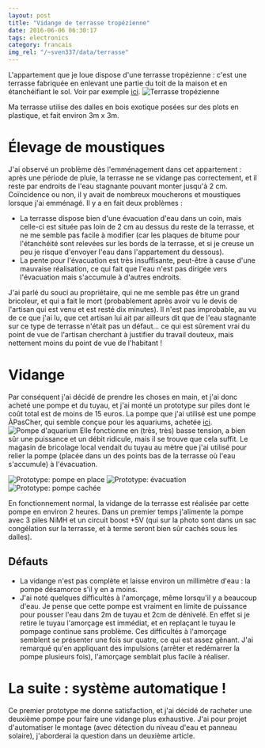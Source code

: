 ```yaml
---
layout: post
title: "Vidange de terrasse tropézienne"
date: 2016-06-06 06:30:17
tags: electronics
category: francais
img_rel: "/~sven337/data/terrasse"
---
```



L'appartement que je loue dispose d'une terrasse tropézienne : c'est une terrasse fabriquée en enlevant une partie du toit de la maison et en étanchéifiant le sol. Voir par exemple [ici](http://www.deco.fr/jardin-jardinage/terrasse/actualite-493004-terrasses-tropeziennes.html).
![Terrasse tropézienne](tropezienne.jpg)

Ma terrasse utilise des dalles en bois exotique posées sur des plots en plastique, et fait environ 3m x 3m.

# Élevage de moustiques

J'ai observé un problème dès l'emménagement dans cet appartement : après une période de pluie, la terrasse ne se vidange pas correctement, et il reste par endroits de l'eau stagnante pouvant monter jusqu'à 2 cm. Coïncidence ou non, il y avait de nombreux moucherons et moustiques lorsque j'ai emménagé. Il y a en fait deux problèmes :

- La terrasse dispose bien d'une évacuation d'eau dans un coin, mais celle-ci est située pas loin de 2 cm au dessus du reste de la terrasse, et ne me semble pas facile à modifier (car les plaques de bitume pour l'étanchéité sont relevées sur les bords de la terrasse, et si je creuse un peu je risque d'envoyer l'eau dans l'appartement du dessous).
- La pente pour l'évacuation est très insuffisante, peut-être à cause d'une mauvaise réalisation, ce qui fait que l'eau n'est pas dirigée vers l'évacuation mais s'accumule à d'autres endroits.

J'ai parlé du souci au propriétaire, qui ne me semble pas être un grand bricoleur, et qui a fait le mort (probablement après avoir vu le devis de l'artisan qui est venu et est resté dix minutes). Il n'est pas improbable, au vu de ce que j'ai lu, que cet artisan lui ait par ailleurs dit que de l'eau stagnante sur ce type de terrasse n'était pas un défaut... ce qui est sûrement vrai du point de vue de l'artisan cherchant à justifier du travail douteux, mais nettement moins du point de vue de l'habitant !

# Vidange 

Par conséquent j'ai décidé de prendre les choses en main, et j'ai donc acheté une pompe et du tuyau, et j'ai monté un prototype sur piles dont le coût total est de moins de 15 euros. La pompe que j'ai utilisé est une pompe ÀPasCher, qui semble conçue pour les aquariums, achetée [ici](http://www.ebay.com/itm/182072189622).
![Pompe d'aquarium](pompe_ebay.jpg)
Elle fonctionne en (très, très) basse tension, a bien sûr une puissance et un débit ridicule, mais il se trouve que cela suffit. Le magasin de bricolage local vendait du tuyau au mètre que j'ai utilisé pour relier la pompe (placée dans un des points bas de la terrasse où l'eau s'accumule) à l'évacuation.

![Prototype: pompe en place](pompe.jpg)
![Prototype: évacuation](tuyau.jpg)
![Prototype: pompe cachée](closed.jpg)

En fonctionnement normal, la vidange de la terrasse est réalisée par cette pompe en environ 2 heures. Dans un premier temps j'alimente la pompe avec 3 piles NiMH et un circuit boost +5V (qui sur la photo sont dans un sac congélation sur la terrasse, et à terme seront bien sûr cachés sous les dalles).

## Défauts

- La vidange n'est pas complète et laisse environ un millimètre d'eau : la pompe désamorce s'il y en a moins.
- J'ai noté quelques difficultés à l'amorçage, même lorsqu'il y a beaucoup d'eau. Je pense que cette pompe est vraiment en limite de puissance pour pousser l'eau dans 2m de tuyau et 2cm de dénivelé. En effet si je retire le tuyau l'amorçage est immédiat, et en replaçant le tuyau le pompage continue sans problème. Ces difficultés à l'amorçage semblent se présenter une fois sur quatre, ce qui est assez gênant. J'ai remarqué qu'en appliquant des impulsions (arrêter et redémarrer la pompe plusieurs fois), l'amorçage semblait plus facile à réaliser. 

# La suite : système automatique !

Ce premier prototype me donne satisfaction, et j'ai décidé de racheter une deuxième pompe pour faire une vidange plus exhaustive. J'ai pour projet d'automatiser le montage (avec détection du niveau d'eau et panneau solaire), j'aborderai la question dans un deuxième article.


<script>
    $(document).ready(function() {
		$("a[href$='.jpg'],a[href$='.jpeg'],a[href$='.png'],a[href$='.gif']").attr('rel', 'gallery').fancybox();
    });
</script>

